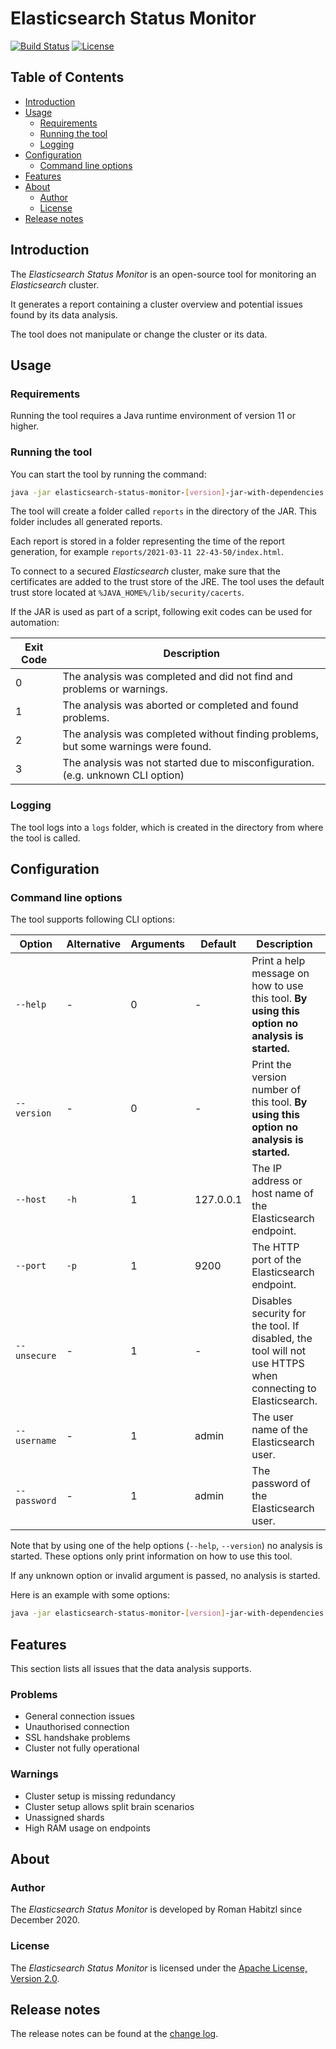 # Elasticsearch Status Monitor

[![Build Status](https://travis-ci.com/romanha/elasticsearch-status-monitor.svg?branch=develop)](https://travis-ci.com/romanha/elasticsearch-status-monitor)
[![License](https://img.shields.io/badge/License-Apache%202.0-blue.svg)](https://opensource.org/licenses/Apache-2.0)

## Table of Contents

* [Introduction](#introduction)
* [Usage](#usage)
    * [Requirements](#requirements)
    * [Running the tool](#running-the-tool)
    * [Logging](#logging)
* [Configuration](#configuration)
    * [Command line options](#command-line-options)
* [Features](#features)
* [About](#about)
    * [Author](#author)
    * [License](#license)
* [Release notes](#release-notes)

<a id="introduction"></a>
## Introduction

The _Elasticsearch Status Monitor_ is an open-source tool for monitoring an _Elasticsearch_ cluster.

It generates a report containing a cluster overview and potential issues found by its data analysis.

The tool does not manipulate or change the cluster or its data.

<a id="usage"></a>
## Usage

<a id="requirements"></a>
### Requirements

Running the tool requires a Java runtime environment of version 11 or higher.

<a id="running-the-tool"></a>
### Running the tool

You can start the tool by running the command:

```bash
java -jar elasticsearch-status-monitor-[version]-jar-with-dependencies.jar
```

The tool will create a folder called `reports` in the directory of the JAR. This folder includes all generated reports.

Each report is stored in a folder representing the time of the report generation, for example `reports/2021-03-11 22-43-50/index.html`.

To connect to a secured _Elasticsearch_ cluster, make sure that the certificates are added to the trust store of the JRE.
The tool uses the default trust store located at `%JAVA_HOME%/lib/security/cacerts`.

If the JAR is used as part of a script, following exit codes can be used for automation:

Exit Code | Description
---       | ---
0         | The analysis was completed and did not find and problems or warnings.
1         | The analysis was aborted or completed and found problems.
2         | The analysis was completed without finding problems, but some warnings were found.
3         | The analysis was not started due to misconfiguration. (e.g. unknown CLI option)

<a id="logging"></a>
### Logging

The tool logs into a `logs` folder, which is created in the directory from where the tool is called.

<a id="configuration"></a>
## Configuration

<a id="command-line-options"></a>
### Command line options

The tool supports following CLI options:

Option       | Alternative  | Arguments | Default   | Description                                                                                                | Example
---          | ---          | ---       | ---       | ---                                                                                                        | ---
`--help`     | -            | 0         | -         | Print a help message on how to use this tool. **By using this option no analysis is started.**             | `--help`
`--version`  | -            | 0         | -         | Print the version number of this tool. **By using this option no analysis is started.**                    | `--version`
`--host`     | `-h`         | 1         | 127.0.0.1 | The IP address or host name of the Elasticsearch endpoint.                                                 | `--host 127.0.0.1`
`--port`     | `-p`         | 1         | 9200      | The HTTP port of the Elasticsearch endpoint.                                                               | `--port 9200`
`--unsecure` | -            | 1         | -         | Disables security for the tool. If disabled, the tool will not use HTTPS when connecting to Elasticsearch. | `--unsecure`
`--username` | -            | 1         | admin     | The user name of the Elasticsearch user.                                                                   | `--username admin`
`--password` | -            | 1         | admin     | The password of the Elasticsearch user.                                                                    | `--password admin`

Note that by using one of the help options (`--help`, `--version`) no analysis is started.
These options only print information on how to use this tool.

If any unknown option or invalid argument is passed, no analysis is started.

Here is an example with some options:

```bash
java -jar elasticsearch-status-monitor-[version]-jar-with-dependencies.jar --host 127.0.0.1 --port 9200 --username admin --password admin
```

<a id="features"></a>
## Features

This section lists all issues that the data analysis supports.

<a id="problems"></a>
### Problems

* General connection issues
* Unauthorised connection
* SSL handshake problems
* Cluster not fully operational

<a id="warnings"></a>
### Warnings

* Cluster setup is missing redundancy
* Cluster setup allows split brain scenarios
* Unassigned shards
* High RAM usage on endpoints

<a id="about"></a>
## About

<a id="author"></a>
### Author

The _Elasticsearch Status Monitor_ is developed by Roman Habitzl since December 2020.

<a id="license"></a>
### License

The _Elasticsearch Status Monitor_ is licensed under the [Apache License, Version 2.0].

<a id="release-notes"></a>
## Release notes

The release notes can be found at the [change log].

[Apache License, Version 2.0]: LICENSE
[change log]: changelog.md